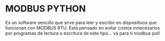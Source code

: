 # MODBUS PYTHON
Es un software sencillo que sirve para leer y escribir en dispositivos que funcionan con MODBUS RTU. Está pensado en evitar costos innecesarios por programas de lectura o escritura de este tipo... va para ti modbus poll

